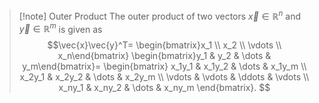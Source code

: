 >[!note] Outer Product
>The outer product of two vectors $\vec{x} \in \mathbb{R}^n$ and $\vec{y} \in \mathbb{R}^m$ is given as
>$$\vec{x}\vec{y}^T=
>\begin{bmatrix}x_1 \\ x_2 \\ \vdots \\ x_n\end{bmatrix}
>\begin{bmatrix}y_1 & y_2 & \dots & y_m\end{bmatrix}=
>\begin{bmatrix}
>x_1y_1 & x_1y_2 & \dots & x_1y_m \\
>x_2y_1 & x_2y_2 & \dots & x_2y_m \\
>\vdots & \vdots & \ddots & \vdots \\
>x_ny_1 & x_ny_2 & \dots & x_ny_m
>\end{bmatrix}.
>$$

